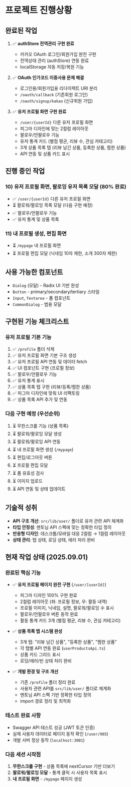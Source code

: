 # 프로젝트 진행상황

## 완료된 작업

1. ✅ **authStore 전역관리 구현 완료**
   - 카카오 OAuth 로그인/회원가입 완전 구현
   - 전역상태 관리 (authStore) 연동 완료
   - localStorage 자동 저장/복원 기능

2. ✅ **OAuth 인가코드 이중사용 문제 해결**
   - 로그인용/회원가입용 리다이렉트 URI 분리
   - `/oauth/callback` (기존회원 로그인)
   - `/oauth/signup/kakao` (신규회원 가입)

3. ✅ **유저 프로필 화면 구현 완료**
   - `/user/{userId}` 다른 유저 프로필 화면
   - 피그마 디자인에 맞는 2컬럼 레이아웃
   - 팔로우/언팔로우 기능
   - 유저 통계 카드 (별점 평균, 리뷰 수, 관심 카테고리)
   - 3개 상품 목록 탭 (리뷰 남긴 상품, 등록한 상품, 찜한 상품)
   - API 연동 및 상품 카드 표시

## 진행 중인 작업

### 10) 유저 프로필 화면, 팔로잉 유저 목록 모달 (80% 완료)

- ✅ `/user/{userId}` 다른 유저 프로필 화면
- ⏳ 팔로워/팔로잉 목록 모달 (다음 구현 예정)
- ✅ 팔로우/언팔로우 기능
- ✅ 유저 통계 및 상품 목록

### 11) 내 프로필 생성, 편집 화면

- ⏳ `/mypage` 내 프로필 화면
- ⏳ 프로필 편집 모달 (닉네임 10자 제한, 소개 300자 제한)

## 사용 가능한 컴포넌트

- `Dialog` (모달) - Radix UI 기반 완성
- `Button` - primary/secondary/tertiary 스타일
- `Input`, `Textarea` - 폼 컴포넌트
- `CommonDialog` - 범용 모달

## 구현된 기능 체크리스트

### 유저 프로필 기본 기능

1. ✅ `/profile` 폴더 삭제
2. ✅ 유저 프로필 화면 기본 구조 생성
3. ✅ 유저 프로필 API 연동 및 데이터 fetch
4. ✅ UI 컴포넌트 구현 (프로필 정보)
5. ✅ 팔로우/언팔로우 기능
6. ✅ 유저 통계 표시
7. ✅ 상품 목록 탭 구현 (리뷰/등록/찜한 상품)
8. ✅ 피그마 디자인에 맞춰 UI 리팩토링
9. ✅ 상품 목록 API 추가 및 연동

### 다음 구현 예정 (우선순위)

1. ⏳ 무한스크롤 기능 (상품 목록)
2. ⏳ 팔로워/팔로잉 모달 생성
3. ⏳ 팔로워/팔로잉 API 연동
4. ⏳ 내 프로필 화면 생성 (`/mypage`)
5. ⏳ 편집/로그아웃 버튼
6. ⏳ 프로필 편집 모달
7. ⏳ 폼 유효성 검사
8. ⏳ 이미지 업로드
9. ⏳ API 연동 및 상태 업데이트

## 기술적 성취

- **API 구조 개선**: `src/lib/user/` 폴더로 유저 관련 API 체계화
- **타입 안정성**: 멘토님 API 스펙에 맞는 정확한 타입 정의
- **반응형 디자인**: 데스크톱/모바일 대응 2컬럼 → 1컬럼 레이아웃
- **상태 관리**: 탭 상태, 로딩 상태, 에러 처리 완비

## 현재 작업 상태 (2025.09.01)

### 완료된 핵심 기능

- ✅ **유저 프로필 페이지 완전 구현** (`/user/[userId]`)
  - 피그마 디자인 100% 구현 완료
  - 2컬럼 레이아웃 (좌: 프로필 정보, 우: 활동 내역)
  - 프로필 이미지, 닉네임, 설명, 팔로워/팔로잉 수 표시
  - 팔로우/언팔로우 버튼 동작 완료
  - 활동 통계 카드 3개 (별점 평균, 리뷰 수, 관심 카테고리)

- ✅ **상품 목록 탭 시스템 완성**
  - 3개 탭: "리뷰 남긴 상품", "등록한 상품", "찜한 상품"
  - 각 탭별 API 연동 완료 (`userProductsApi.ts`)
  - 상품 카드 그리드 표시
  - 로딩/에러/빈 상태 처리 완비

- ✅ **개발 환경 및 구조 개선**
  - 기존 `/profile` 폴더 정리 완료
  - 사용자 관련 API를 `src/lib/user/` 폴더로 체계화
  - 멘토님 API 스펙 기반 정확한 타입 정의
  - import 경로 정리 및 최적화

### 테스트 완료 사항

- Swagger API 테스트 성공 (JWT 토큰 인증)
- 실제 사용자 데이터로 페이지 동작 확인 (`/user/905`)
- 개발 서버 정상 동작 (`localhost:3001`)

### 다음 세션 시작점

1. **무한스크롤 구현** - 상품 목록에 nextCursor 기반 더보기
2. **팔로워/팔로잉 모달** - 통계 클릭 시 사용자 목록 표시
3. **내 프로필 화면** - `/mypage` 페이지 생성
